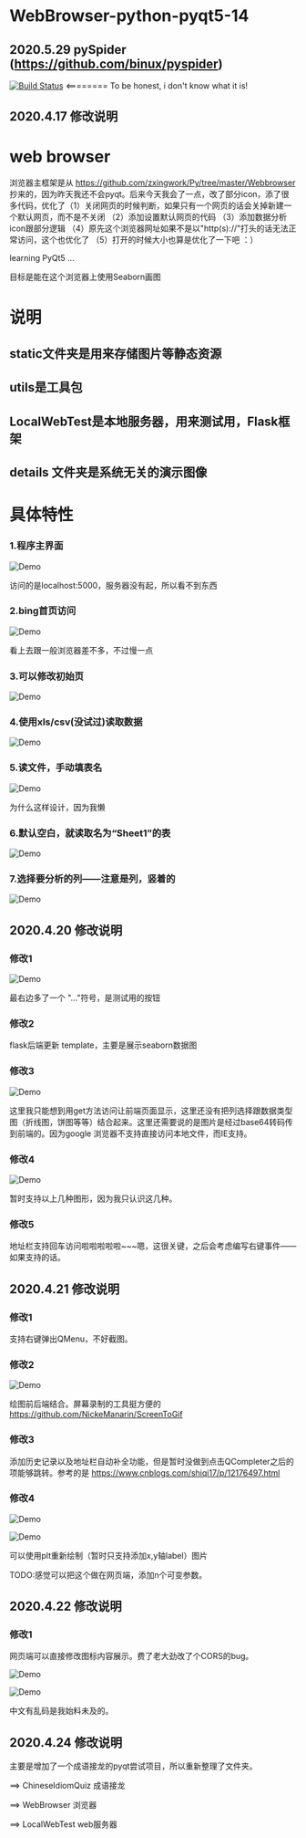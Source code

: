 <!--
 * @lanhuage: markdown
 * @Descripttion: 
 * @version: nil
 * @Author: xiaoshuyui
 * @Date: 2020-04-16 15:40:01
 * @LastEditors: xiaoshuyui
 * @LastEditTime: 2020-05-29 14:08:08
 -->
# WebBrowser-python-pyqt5-14

## 2020.5.29 pySpider (https://github.com/binux/pyspider)

[![Build Status](https://travis-ci.org/guchengxi1994/WebBrowser-python-pyqt5-14?branch=master)](https://travis-ci.org/guchengxi1994/WebBrowser-python-pyqt5-14.svg?branch=master)    <======== To be honest, i don't know what it is!

## 2020.4.17 修改说明

# web browser

浏览器主框架是从 https://github.com/zxingwork/Py/tree/master/Webbrowser 抄来的，因为昨天我还不会pyqt。后来今天我会了一点，改了部分icon，添了很多代码，优化了（1）关闭网页的时候判断，如果只有一个网页的话会关掉新建一个默认网页，而不是不关闭 （2）添加设置默认网页的代码 （3）添加数据分析icon跟部分逻辑 （4）原先这个浏览器网址如果不是以"http(s)://"打头的话无法正常访问，这个也优化了 （5）打开的时候大小也算是优化了一下吧 ：）

learning PyQt5 ...

目标是能在这个浏览器上使用Seaborn画图

# 说明
## static文件夹是用来存储图片等静态资源
## utils是工具包
## LocalWebTest是本地服务器，用来测试用，Flask框架 
## details 文件夹是系统无关的演示图像

# 具体特性 

### 1.程序主界面

![Demo](./details/1.png)

访问的是localhost:5000，服务器没有起，所以看不到东西

### 2.bing首页访问

![Demo](./details/2.png)

看上去跟一般浏览器差不多，不过慢一点

### 3.可以修改初始页

![Demo](./details/3.png)

### 4.使用xls/csv(没试过)读取数据

![Demo](./details/4.png)

### 5.读文件，手动填表名

![Demo](./details/5.png)

为什么这样设计，因为我懒

### 6.默认空白，就读取名为“Sheet1”的表

![Demo](./details/6.png)

### 7.选择要分析的列——注意是列，竖着的

![Demo](./details/7.png)


## 2020.4.20 修改说明

### 修改1

![Demo](./details/8.png)

最右边多了一个 "..."符号，是测试用的按钮

### 修改2

flask后端更新 template，主要是展示seaborn数据图

### 修改3

![Demo](./details/9.png)

这里我只能想到用get方法访问让前端页面显示，这里还没有把列选择跟数据类型图（折线图，饼图等等）结合起来。这里还需要说的是图片是经过base64转码传到前端的。因为google 浏览器不支持直接访问本地文件，而IE支持。

### 修改4

![Demo](./details/10.png)

暂时支持以上几种图形，因为我只认识这几种。

### 修改5

地址栏支持回车访问啦啦啦啦啦~~~嗯，这很关键，之后会考虑编写右键事件——如果支持的话。

## 2020.4.21 修改说明

### 修改1

支持右键弹出QMenu，不好截图。

### 修改2

![Demo](./details/421.gif)

绘图前后端结合。屏幕录制的工具挺方便的 https://github.com/NickeManarin/ScreenToGif

### 修改3

添加历史记录以及地址栏自动补全功能，但是暂时没做到点击QCompleter之后的项能够跳转。参考的是 https://www.cnblogs.com/shiqi17/p/12176497.html

### 修改4

![Demo](./details/11.png)

![Demo](./details/12.png)

可以使用plt重新绘制（暂时只支持添加x,y轴label）图片

TODO:感觉可以把这个做在网页端，添加n个可变参数。


## 2020.4.22 修改说明

### 修改1

网页端可以直接修改图标内容展示。费了老大劲改了个CORS的bug。

![Demo](./details/13.png)

![Demo](./details/14.png)

中文有乱码是我始料未及的。

## 2020.4.24 修改说明

主要是增加了一个成语接龙的pyqt尝试项目，所以重新整理了文件夹。

==> ChineseIdiomQuiz 成语接龙

==> WebBrowser       浏览器

==> LocalWebTest     web服务器
